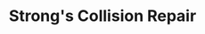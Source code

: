---
title: "Strong's Collision Repair"
url: /savannah/strongs-collision-repair/
shop: Autowerkstatt
---